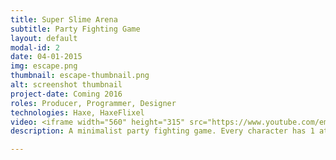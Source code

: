 ```yaml
---
title: Super Slime Arena
subtitle: Party Fighting Game
layout: default
modal-id: 2
date: 04-01-2015
img: escape.png
thumbnail: escape-thumbnail.png
alt: screenshot thumbnail
project-date: Coming 2016
roles: Producer, Programmer, Designer
technologies: Haxe, HaxeFlixel
video: <iframe width="560" height="315" src="https://www.youtube.com/embed/9hZ5yfZwf5M" frameborder="0" allowfullscreen></iframe>
description: A minimalist party fighting game. Every character has 1 attack, and every attack is a 1-hit-KO. Now [Greenlit on Steam](http://steamcommunity.com/sharedfiles/filedetails/?id=523122614#_=_)! Featured in [Boston Festival of Indie Games](http://schedule.bostonfig.com/artist/marktrbld).

---
```


